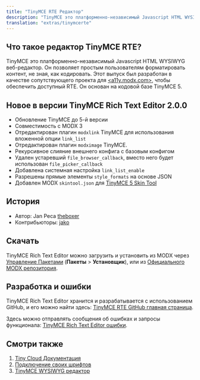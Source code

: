 ```yaml
---
title: "TinyMCE RTE Редактор"
description: "TinyMCE это платформенно-независимый Javascript HTML WYSIWYG веб-редактор. Он позволяет простым пользователям форматировать контент, не зная, как кодировать"
translation: "extras/tinymcerte"
---
```


## Что такое редактор TinyMCE RTE?

TinyMCE это платформенно-независимый Javascript HTML WYSIWYG веб-редактор. Он позволяет простым пользователям форматировать контент, не зная, как кодировать. Этот выпуск был разработан в качестве сопутствующего проекта для [<a11y.modx.com>](https://a11y.modx.com), чтобы обеспечить доступный RTE. Он основан на кодовой базе TinyMCE 5.

## Новое в версии TinyMCE Rich Text Editor 2.0.0

-   Обновление TinyMCE до 5-й версии
-   Совместимость с MODX 3
-   Отредактирован плагин `modxlink` TinyMCE для использования вложенной опции `link_list`
-   Отредактирован плагин `modximage` TinyMCE.
-   Рекурсивное слияние внешнего конфига с базовым конфигом
-   Удален устаревший `file_browser_callback`, вместо него будет использован `file_picker_callback`
-   Добавлена системная настройка `link_list_enable`
-   Разрешены прямые элементы `style_formats` на основе JSON
-   Добавлен MODX `skintool.json` для [TinyMCE 5 Skin Tool](http://skin.tiny.cloud/t5/)

## История

-   Автор: Jan Peca [theboxer](https://github.com/theboxer)
-   Контрибьюторы: [jako](https://modx.com/extras/author/jako)

## Скачать

TinyMCE Rich Text Editor можно загрузить и установить из MODX через [Управление Пакетами](developing-in-modx/advanced-development/package-management "Управление Пакетами") (**Пакеты** > **Установщик**), или из [Официального MODX репозитория](https://modx.com/extras/package/upgrademodx).

## Разработка и ошибки

TinyMCE Rich Text Editor хранится и разрабатывается с использованием GitHub, и его можно найти здесь: [TinyMCE RTE GitHub главная страница](https://github.com/modxcms/tinymce-rte).

Здесь можно отправлять сообщения об ошибках и запросы функционала: [TinyMCE Rich Text Editor ошибки](https://github.com/modxcms/tinymce-rte/issues).

## Смотри также

1. [Tiny Cloud Документация](https://www.tiny.cloud/docs/)
2. [Подключение своих шрифтов](extras/tinymcerte/customfonts)
3. [TinyMCE WYSIWYG редактор](extras/tinymce)

